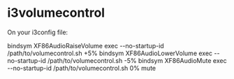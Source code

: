 # i3volumecontrol

On your i3config file:

bindsym XF86AudioRaiseVolume exec --no-startup-id /path/to/volumecontrol.sh +5%
bindsym XF86AudioLowerVolume exec --no-startup-id /path/to/volumecontrol.sh -5%
bindsym XF86AudioMute exec --no-startup-id /path/to/volumecontrol.sh 0% mute
